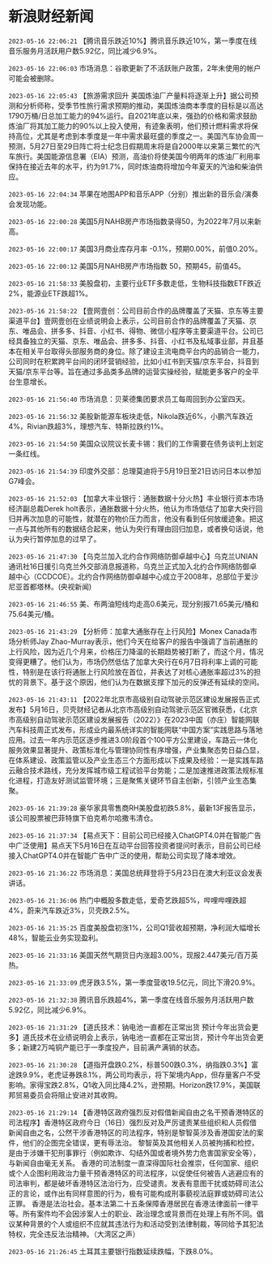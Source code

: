# 新浪财经新闻
`2023-05-16 22:06:21` 【腾讯音乐跌近10%】腾讯音乐跌近10%，第一季度在线音乐服务月活跃用户数5.92亿，同比减少6.9%。

`2023-05-16 22:06:03` 市场消息：谷歌更新了不活跃账户政策，2年未使用的帐户可能会被删除。

`2023-05-16 22:05:43` 【旅游需求回升 美国炼油厂产量料将逐渐上升】据公司预测和分析师称，受季节性旅行需求预期的推动，美国炼油商本季度的目标是以高达1790万桶/日总加工能力的94%运行。自2021年底以来，强劲的价格和需求鼓励炼油厂将其加工能力的90%以上投入使用，有迹象表明，他们预计燃料需求将保持高位，尤其是考虑到本季度是一年中需求最旺盛的季度之一。美国汽车协会周一预测，5月27日至29日阵亡将士纪念日假期周末将是自2000年以来第三繁忙的汽车旅行。美国能源信息署（EIA）预测，高油价将使美国今明两年的炼油厂利用率保持在接近去年的水平，约为91.7%，同时炼油商将增加今年夏天的汽油和柴油供应。

`2023-05-16 22:04:34` 苹果在地图APP和音乐APP（分别）推出新的音乐会/演奏会发现功能。

`2023-05-16 22:00:28` 美国5月NAHB房产市场指数录得50，为2022年7月以来新高。

`2023-05-16 22:00:17` 美国3月商业库存月率 -0.1%，预期0.00%，前值0.20%。

`2023-05-16 22:00:12` 美国5月NAHB房产市场指数 50，预期45，前值45。

`2023-05-16 21:58:33` 美股盘初，主要行业ETF多数走低，生物科技指数ETF跌近2%，能源业ETF跌超1%。

`2023-05-16 21:58:22`   【壹网壹创：公司目前合作的品牌覆盖了天猫、京东等主要渠道平台】壹网壹创在业绩说明会上表示，公司目前合作的品牌覆盖了天猫、京东、唯品会、拼多多、抖音、小红书、得物、微信小程序等主要渠道平台。公司已经具备独立的天猫、京东、唯品会、拼多多、抖音、小红书及私域事业部，并且基本在相关平台取得头部服务商的身位。除了建设主流电商平台内的品销合一能力，公司同时在积累跨平台间的闭环营销经验，比如小红书到天猫/京东平台，抖音到天猫/京东平台等。旨在通过多品类多品牌的运营实操经验，赋能更多客户的全平台生意增长。

`2023-05-16 21:56:40` 市场消息：贝莱德集团要求员工每周回到办公室四天。

`2023-05-16 21:56:32` 美股新能源车板块走低，Nikola跌近6%，小鹏汽车跌近4%，Rivian跌超3%，理想汽车、特斯拉跌约1%。

`2023-05-16 21:54:50` 美国众议院议长麦卡锡：我们的工作需要在债务谈判上划定一条红线。

`2023-05-16 21:54:39` 印度外交部：总理莫迪将于5月19日至21日访问日本以参加G7峰会。

`2023-05-16 21:52:03` 【加拿大丰业银行：通胀数据十分火热】丰业银行资本市场经济副总裁Derek holt表示，通胀数据十分火热，他认为市场低估了加拿大央行回归并再次加息的可能性，就潜在的物价压力而言，他没有看到任何放缓迹象。把这一点与其他所有的数据结合起来，他认为央行有理由回归加息，或者换句话说，他认为央行暂停加息的过早了。

`2023-05-16 21:47:30` 【乌克兰加入北约合作网络防御卓越中心】乌克兰UNIAN通讯社16日援引乌克兰外交部消息报道称，乌克兰正式加入北约合作网络防御卓越中心（CCDCOE）。北约合作网络防御卓越中心成立于2008年，总部位于爱沙尼亚首都塔林。(央视新闻)

`2023-05-16 21:46:55` 美、布两油短线均走高0.6美元，现分别报71.65美元/桶和75.64美元/桶。

`2023-05-16 21:43:29` 【分析师：加拿大通胀存在上行风险】Monex Canada市场分析师Jay Zhao-Murray表示，他们今天在给客户的报告中强调了当前通胀的上行风险，因为近几个月来，价格压力降温的长期趋势被打断了，而这个月，情况变得更糟了。他们认为，市场仍然低估了加拿大央行在6月7日将利率上调的可能性，特别是在该行将通胀上行风险放在首位，并表达了对核心通胀率超过3%的担忧的背景下。基于这个原因，他们认为在数据支撑下加元的反弹还有延续的空间。

`2023-05-16 21:43:11` 【2022年北京市高级别自动驾驶示范区建设发展报告正式发布】5月16日，贝壳财经记者从北京市高级别自动驾驶示范区官微获悉，《北京市高级别自动驾驶示范区建设发展报告（2022）》在2023中国（亦庄）智能网联汽车科技周正式发布，形成业内最系统详实的智能网联“中国方案”实践思路与落地应用。过去一年内示范区逐步推进3.0阶段首个100平方公里建设，车路云一体化服务效果显著提升、政策标准化与管理协同性有序增强，产业集聚态势日益凸显，在体系建设、政策监管以及产业生态三个方面形成以下成果及经验：一是实践车路云融合技术路线，充分发挥城市级工程试验平台势能；二是加速推进政策法规标准化进程，打造友好测试监管环境；三是聚焦关键环节自主创新，引领产业生态集聚。

`2023-05-16 21:39:28` 豪华家具零售商RH美股盘初跌5.8%，最新13F报告显示，该公司股票被巴菲特旗下伯克希尔哈撒韦清仓。

`2023-05-16 21:37:34` 【易点天下：目前公司已经接入ChatGPT4.0并在智能广告中广泛使用】易点天下5月16日在互动平台回答投资者提问时表示，目前公司已经接入ChatGPT4.0并在智能广告中广泛的使用，帮助公司实现了降本增效。

`2023-05-16 21:36:22` 市场消息：美国总统拜登将于5月23日在澳大利亚议会发表讲话。

`2023-05-16 21:36:06` 热门中概股多数走低，爱奇艺跌超5%，哔哩哔哩跌超4%，蔚来汽车跌近3%，贝壳跌2.5%。

`2023-05-16 21:35:25` 百度美股盘初涨1%，公司Q1营收超预期，净利润大幅增长48%，智能云业务实现盈利。

`2023-05-16 21:33:16` 美国天然气期货日内涨超3.00%，现报2.447美元/百万英热。

`2023-05-16 21:33:09` 虎牙跌3.5%，第一季度营收19.5亿元，同比下滑20.9%。

`2023-05-16 21:32:38` 腾讯音乐跌超4%，第一季度在线音乐服务月活跃用户数5.92亿，同比减少6.9%。

`2023-05-16 21:31:29` 【道氏技术：钠电池一直都在正常出货 预计今年出货会更多】道氏技术在业绩说明会上表示，钠电池一直都在正常出货，预计今年出货会更多；新建2万吨铜产能已于一季度投产，目前满产满销的状态。

`2023-05-16 21:30:28` 【道指开盘跌0.2%，标普500跌0.3%，纳指跌0.3%】富途跌9.9%，老虎证券跌8.1%，两公司均表示，将下架境内App，但存量客户不受影响。家得宝跌2.8%，Q1收入同比降4.2%，逊预期。Horizon跌17.9%，美国联邦贸易委员会将阻止安进对其收购。

`2023-05-16 21:29:14` 【香港特区政府强烈反对假借新闻自由之名干预香港特区的司法程序】香港特区政府今日（16日）强烈反对及严厉谴责某些组织和人员假借新闻自由之名，公然干涉香港特区的司法程序，特别是黎智英涉及香港国安法的案件，他们的企图完全错误，更有辱法治。 黎智英及其他相关人员被拘捕和检控，是由于涉嫌干犯刑事罪行（例如欺诈、勾结外国或者境外势力危害国家安全等），与新闻自由毫无关系。 香港的司法制度一直深得国际社会推崇，任何国家、组织或个人企图利用政治力量干预香港特区的司法程序，以促使任何被告人逃避应有的司法审判，都是破坏香港特区法治行为，应受谴责。发表有意图干扰或妨碍司法公正的言论，或作出有同样意图的行为，极有可能构成刑事藐视法庭罪或妨碍司法公正罪。 香港是法治社会。基本法第二十五条保障香港居民在香港法律面前一律平等。所有案件均不会因涉案人士的职业、政治理念或背景而在处理上有所不同。倡议某种背景的个人或组织不应就其违法行为和活动受到法律制裁，等同给予其犯法特权，完全违反法治精神。（大湾区之声）

`2023-05-16 21:26:45` 土耳其主要银行指数延续跌幅，下跌8.0%。

